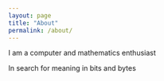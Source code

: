 ```yaml
---
layout: page
title: "About"
permalink: /about/
---
```


I am a computer and mathematics enthusiast 

In search for meaning in bits and bytes

